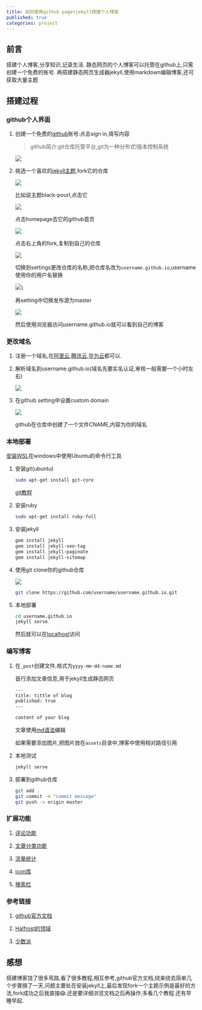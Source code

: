 ```yaml
---
title: 如何使用github page+jekyll搭建个人博客
published: true
categories: project
---
```

## 前言

搭建个人博客,分享知识,记录生活.
静态网页的个人博客可以托管在github上,只需创建一个免费的账号.
再搭建静态网页生成器jekyll,使用markdown编辑博客,还可获取大量主题

## 搭建过程

### github个人界面

1. 创建一个免费的[github](https://github.com)账号:点击sign in,填写内容

    >
    >github简介:git仓库托管平台,git为一种分布式!版本控制系统
    >

    ![](assets/2021-02-29-gh-page-jekyll-blog/2021-01-29-085301.png)

2. 挑选一个喜欢的[jekyll主题](http://jekyllthemes.org/),fork它的仓库

    ![](assets/2021-02-29-gh-page-jekyll-blog/2021-01-29-090428.png)

    比如说主题black-pourl,点击它

    ![](assets/2021-02-29-gh-page-jekyll-blog/2021-01-29-090707.png)

    点击homepage去它的github首页

    ![](assets/2021-02-29-gh-page-jekyll-blog/2021-01-29-090748.png)

    点击右上角的fork,复制到自己的仓库

    ![](assets/2021-02-29-gh-page-jekyll-blog/2021-01-29-091049.png)

    切换到settings更改仓库的名称,把仓库名改为`username.github.io`,username使用你的用户名替换

    ![](assets/2021-02-29-gh-page-jekyll-blog/2021-01-29-091233.png)\

    再setting中切换发布源为master

    ![](assets/2021-02-29-gh-page-jekyll-blog/publishing-source-drop-down.png)

    然后使用浏览器访问username.github.io就可以看到自己的博客


### 更改域名

1. 注册一个域名,在[阿里云](https://cn.aliyun.com/index.htm),[腾讯云](https://cloud.tencent.com/),[华为云](https://www.huaweicloud.com/)都可以.

2. 解析域名到username.github.io(域名先要实名认证,审核一般需要一个小时左右)

    ![](assets/2021-02-29-gh-page-jekyll-blog/2021-01-29-092736.png)

3. 在github setting中设置custom domain

    ![](assets/2021-02-29-gh-page-jekyll-blog/2021-01-29-093122.png)

    github在仓库中创建了一个文件CNAME,内容为你的域名

### 本地部署

[安装WSL](https://juejin.cn/post/6844903845097635854)在windows中使用Ubuntu的命令行工具

1. 安装git(ubuntu)

    ```bash
    sudo apt-get install git-core
    ```

    [git教程](https://git-scm.com/book/en/v2)

2. 安装ruby

    ```bash
    sudo apt-get install ruby-full
    ```

3. 安装jekyll

    ```bash
    gem install jekyll
    gem install jekyll-seo-tag
    gem install jekyll-paginate
    gem install jekyll-sitemap
    ```

4. 使用git clone你的github仓库

    ![](assets/2021-02-29-gh-page-jekyll-blog/2021-01-29-094158.png)    

    ```bash
    git clone https://github.com/username/username.github.io.git
    ```

5. 本地部署

    ```bash
    cd username.github.io
    jekyll serve
    ```

    然后就可以在[localhost](http://127.0.0.1:4000/)访问

### 编写博客

1. 在`_post`创建文件,格式为`yyyy-mm-dd-name.md`

    首行添加文章信息,用于jekyll生成静态网页

    ```txt
    ---
    title: tittle of blog
    published: true
    ---

    content of your blog
    ```
    
    文章使用[md语法](https://www.markdownguide.org/basic-syntax/)编辑

    如果需要添加图片,把图片放在`assets`目录中,博客中使用相对路径引用

2. 本地测试

    ```bash
    jekyll serve
    ```

3. 部署到github仓库

    ```bash
    git add .
    git commit -m "commit message"
    git push -u origin master
    ```

### 扩展功能

1. [评论功能](https://blog.csdn.net/ljinddlj/article/details/52273652)

2. [文章分类功能](https://blog.webjeda.com/jekyll-categories/)

3. [流量统计](http://ibruce.info/2015/04/04/busuanzi/)

4. [icon库](https://www.iconfont.cn/)

5. [搜索栏]()

### 参考链接

1. [github官方文档](https://docs.github.com/en/github/working-with-github-pages)

2. [Halfrost的领域](https://halfrost.com/jekyll/)

3. [少数派](https://sspai.com/post/54608)

## 感想

搭建博客饶了很多弯路,看了很多教程,相互参考,github官方文档,绕来绕去简单几个步骤搞了一天,问题主要处在安装jekyll上,最后发现fork一个主题示例是最好的方法,fork成功之后我直接😱.还是要详细浏览文档之后再操作,多看几个教程.还有早睡早起.